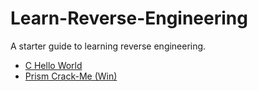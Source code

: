 # Learn-Reverse-Engineering
A starter guide to learning reverse engineering.

- [C Hello World](C%20Hello%20World/README.md)
- [Prism Crack-Me (Win)](Prism%20Crack-Me%20(Win)/README.md)
